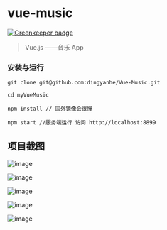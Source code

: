 # vue-music

[![Greenkeeper badge](https://badges.greenkeeper.io/dingyanhe/Vue-Music.svg)](https://greenkeeper.io/)

> Vue.js ——音乐 App


### 安装与运行

```
git clone git@github.com:dingyanhe/Vue-Music.git

cd myVueMusic

npm install // 国外镜像会很慢

npm start //服务端运行 访问 http://localhost:8899
```

## 项目截图

![image](https://github.com/dingyanhe/Vue-Music/blob/master/样例图片/1.png)

![image](https://github.com/dingyanhe/Vue-Music/blob/master/样例图片/2.png)

![image](https://github.com/dingyanhe/Vue-Music/blob/master/样例图片/3.png)

![image](https://github.com/dingyanhe/Vue-Music/blob/master/样例图片/4.png)

![image](https://github.com/dingyanhe/Vue-Music/blob/master/样例图片/5.png)

